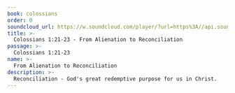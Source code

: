 ```yaml
---
book: colossians
order: 0
soundcloud_url: https://w.soundcloud.com/player/?url=https%3A//api.soundcloud.com/tracks/
title: >-
  Colossians 1:21-23 - From Alienation to Reconciliation
passage: >-
  Colossians 1:21-23
name: >-
  From Alienation to Reconciliation
description: >-
  Reconciliation - God's great redemptive purpose for us in Christ.
---
```


